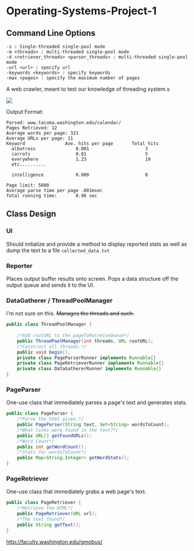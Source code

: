 Operating-Systems-Project-1
===========================
## Command Line Options ##
```
-s : Single-threaded single-pool mode
-m <threads> : multi-threaded single-pool mode
-d <retriever_threads> <parser_threads> : multi-threaded single-pool mode
-url <url> : specify url
-keywords <keywords> : specify keywords
-max <pages> : specify the maximum number of pages
```

A web crawler, meant to test our knowledge of threading system.s

![](http://faculty.washington.edu/gmobus/Academics/TCSS422/MoodleFiles/WebSpider.png)

Output Format:
```
Parsed: www.tacoma.washington.edu/calendar/
Pages Retrieved: 12
Average words per page: 321
Average URLs per page: 11
Keyword               Ave. hits per page       Total hits
  albatross               0.001                     3
  carrots                 0.01                      5
  everywhere              1.23                      19
  etc..........

  intelligence            0.000                     0

Page limit: 5000
Average parse time per page .001msec
Total running time:       0.96 sec
```

## Class Design ##
### UI ###
Should initialize and provide a method to display reported stats as well as dump the text to a file `collected_data.txt`

> 

### Reporter ###
Places output buffer results onto screen. Pops a data structure off the output queue and sends it to the UI.

### DataGatherer / ThreadPoolManager ###
I'm not sure on this.
<del>Manages the threads and such.
```java
public class ThreadPoolManager {
    
    /*Add rootURL to the pageToRetreiveQueue*/
    public ThreadPoolManager(int threads, URL rootURL);
    /*Construct all threads.*/
    public void begin();
    private class PageParserRunner implements Runnable{}
    private class PageRetrieverRunner implements Runnable{}
    private class DataGathererRunner implements Runnable{}
}
```
</del>

### PageParser ###
One-use class that immediately parses a page's text and generates stats.
```Java
public class PageParser {
    /*Parse the html given.*/
    public PageParser(String text, Set<String> wordsToCount);
    /*What links were found in the text?*/
    public URL[] getFoundURLs();
    /*Word Count*/
    public int getWordCount();
    /*Stats for wordsToCount*/
    public Map<String,Integer> getWordStats();
}
```

### PageRetriever ###
One-use class that immediately grabs a web page's text.
```Java
public class PageRetriever {
    /*Retrieve the HTML*/
    public PageRetriever(URL url);
    /*The text found*/
    public String getText();
}
```

http://faculty.washington.edu/gmobus/
